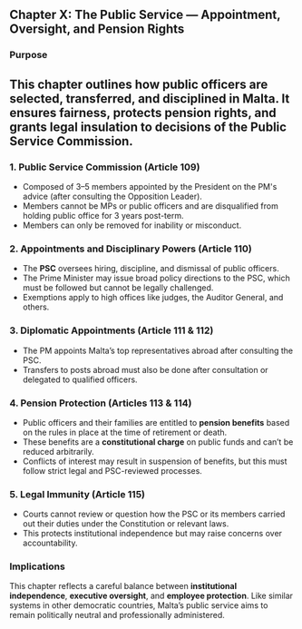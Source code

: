 ## Chapter X: The Public Service — Appointment, Oversight, and Pension Rights

### Purpose

## This chapter outlines how public officers are selected, transferred, and disciplined in Malta. It ensures fairness, protects pension rights, and grants legal insulation to decisions of the Public Service Commission.

### 1. Public Service Commission (Article 109)

- Composed of 3–5 members appointed by the President on the PM's advice (after consulting the Opposition Leader).
- Members cannot be MPs or public officers and are disqualified from holding public office for 3 years post-term.
- Members can only be removed for inability or misconduct.

### 2. Appointments and Disciplinary Powers (Article 110)

- The **PSC** oversees hiring, discipline, and dismissal of public officers.
- The Prime Minister may issue broad policy directions to the PSC, which must be followed but cannot be legally challenged.
- Exemptions apply to high offices like judges, the Auditor General, and others.

### 3. Diplomatic Appointments (Article 111 & 112)

- The PM appoints Malta’s top representatives abroad after consulting the PSC.
- Transfers to posts abroad must also be done after consultation or delegated to qualified officers.

### 4. Pension Protection (Articles 113 & 114)

- Public officers and their families are entitled to **pension benefits** based on the rules in place at the time of retirement or death.
- These benefits are a **constitutional charge** on public funds and can’t be reduced arbitrarily.
- Conflicts of interest may result in suspension of benefits, but this must follow strict legal and PSC-reviewed processes.

### 5. Legal Immunity (Article 115)

- Courts cannot review or question how the PSC or its members carried out their duties under the Constitution or relevant laws.
- This protects institutional independence but may raise concerns over accountability.


### Implications

This chapter reflects a careful balance between **institutional independence**, **executive oversight**, and **employee protection**. Like similar systems in other democratic countries, Malta’s public service aims to remain politically neutral and professionally administered.
